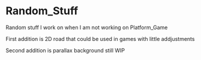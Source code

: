 # Random_Stuff
Random stuff I work on when I am not working on Platform_Game

First addition is 2D road that could be used in games with little addjustments

Second addition is parallax background still WIP
